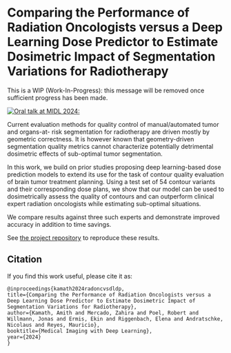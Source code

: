 # Comparing the Performance of Radiation Oncologists versus a Deep Learning Dose Predictor to Estimate Dosimetric Impact of Segmentation Variations for Radiotherapy

This is a WIP (Work-In-Progress): this message will be removed once sufficient progress has been made.

[![Oral talk at MIDL 2024:](https://img.youtube.com/vi/Co9yUIAw6H0/0.jpg)](https://youtu.be/Co9yUIAw6H0?t=3587)

Current evaluation methods for quality control of manual/automated tumor and organs-at- risk segmentation for radiotherapy are driven mostly by geometric correctness. It is however known that geometry-driven segmentation quality metrics cannot characterize potentially detrimental dosimetric effects of sub-optimal tumor segmentation. 

In this work, we build on prior studies proposing deep learning-based dose prediction models to extend its use for the task of contour quality evaluation of brain tumor treatment planning. Using a test set of 54 contour variants and their corresponding dose plans, we show that our model can be used to dosimetrically assess the quality of contours and can outperform clinical expert radiation oncologists while estimating sub-optimal situations. 

We compare results against three such experts and demonstrate improved accuracy in addition to time savings.

See [the project repository](https://github.com/ubern-mia/radonc-vs-dldp) to reproduce these results.

## Citation

If you find this work useful, please cite it as:

    @inproceedings{kamath2024radoncvsdldp,
    title={Comparing the Performance of Radiation Oncologists versus a Deep Learning Dose Predictor to Estimate Dosimetric Impact of Segmentation Variations for Radiotherapy},
    author={Kamath, Amith and Mercado, Zahira and Poel, Robert and Willmann, Jonas and Ermis, Ekin and Riggenbach, Elena and Andratschke, Nicolaus and Reyes, Mauricio},
    booktitle={Medical Imaging with Deep Learning},
    year={2024}
    }